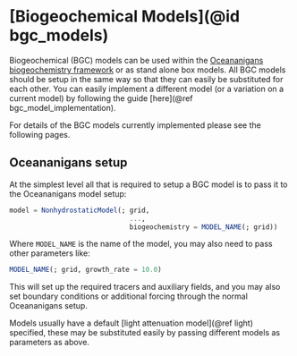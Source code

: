 # [Biogeochemical Models](@id bgc_models)

Biogeochemical (BGC) models can be used within the [Oceananigans biogeochemistry framework](https://github.com/CliMA/Oceananigans.jl/pull/2802) or as stand alone box models. All BGC models should be setup in the same way so that they can easily be substituted for each other. You can easily implement a different model (or a variation on a current model) by following the guide [here](@ref bgc_model_implementation).

For details of the BGC models currently implemented please see the following pages.

## Oceananigans setup
At the simplest level all that is required to setup a BGC model is to pass it to the Oceananigans model setup:
```julia
model = NonhydrostaticModel(; grid,
                              ...,
                              biogeochemistry = MODEL_NAME(; grid))
```
Where `MODEL_NAME` is the name of the model, you may also need to pass other parameters like:
```julia
MODEL_NAME(; grid, growth_rate = 10.0)
```

This will set up the required tracers and auxiliary fields, and you may also set boundary conditions or additional forcing through the normal Oceananigans setup. 

Models usually have a default [light attenuation model](@ref light) specified, these may be substituted easily by passing different models as parameters as above.
